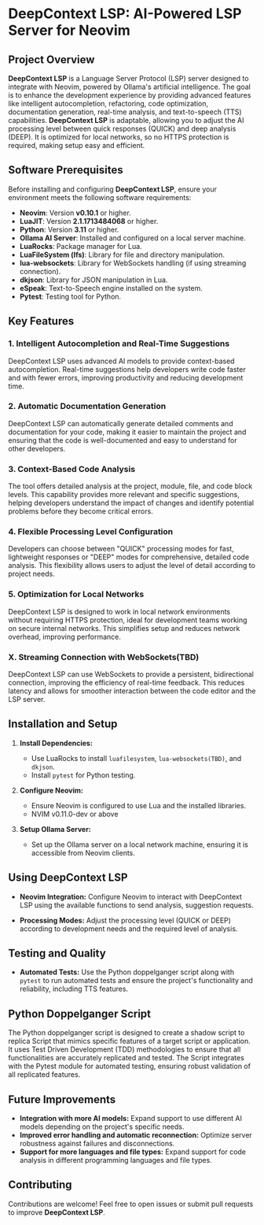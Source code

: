 # DeepContext LSP: AI-Powered LSP Server for Neovim

## Project Overview

**DeepContext LSP** is a Language Server Protocol (LSP) server designed to integrate with Neovim, powered by Ollama's artificial intelligence. The goal is to enhance the development experience by providing advanced features like intelligent autocompletion, refactoring, code optimization, documentation generation, real-time analysis, and text-to-speech (TTS) capabilities. **DeepContext LSP** is adaptable, allowing you to adjust the AI processing level between quick responses (QUICK) and deep analysis (DEEP). It is optimized for local networks, so no HTTPS protection is required, making setup easy and efficient.

## Software Prerequisites

Before installing and configuring **DeepContext LSP**, ensure your environment meets the following software requirements:

- **Neovim**: Version **v0.10.1** or higher.
- **LuaJIT**: Version **2.1.1713484068** or higher.
- **Python**: Version **3.11** or higher.
- **Ollama AI Server**: Installed and configured on a local server machine.
- **LuaRocks**: Package manager for Lua.
- **LuaFileSystem (lfs)**: Library for file and directory manipulation.
- **lua-websockets**: Library for WebSockets handling (if using streaming connection).
- **dkjson**: Library for JSON manipulation in Lua.
- **eSpeak**: Text-to-Speech engine installed on the system.
- **Pytest**: Testing tool for Python.

## Key Features

### 1. Intelligent Autocompletion and Real-Time Suggestions

DeepContext LSP uses advanced AI models to provide context-based autocompletion. Real-time suggestions help developers write code faster and with fewer errors, improving productivity and reducing development time.

### 2. Automatic Documentation Generation

DeepContext LSP can automatically generate detailed comments and documentation for your code, making it easier to maintain the project and ensuring that the code is well-documented and easy to understand for other developers.

### 3. Context-Based Code Analysis

The tool offers detailed analysis at the project, module, file, and code block levels. This capability provides more relevant and specific suggestions, helping developers understand the impact of changes and identify potential problems before they become critical errors.

### 4. Flexible Processing Level Configuration

Developers can choose between "QUICK" processing modes for fast, lightweight responses or "DEEP" modes for comprehensive, detailed code analysis. This flexibility allows users to adjust the level of detail according to project needs.

### 5. Optimization for Local Networks

DeepContext LSP is designed to work in local network environments without requiring HTTPS protection, ideal for development teams working on secure internal networks. This simplifies setup and reduces network overhead, improving performance.

### X. Streaming Connection with WebSockets(TBD)

DeepContext LSP can use WebSockets to provide a persistent, bidirectional connection, improving the efficiency of real-time feedback. This reduces latency and allows for smoother interaction between the code editor and the LSP server.

## Installation and Setup

1. **Install Dependencies:**
   - Use LuaRocks to install `luafilesystem`, `lua-websockets(TBD)`, and `dkjson`.
   - Install `pytest` for Python testing.

2. **Configure Neovim:**
   - Ensure Neovim is configured to use Lua and the installed libraries.
   - NVIM v0.11.0-dev or above

3. **Setup Ollama Server:**
   - Set up the Ollama server on a local network machine, ensuring it is accessible from Neovim clients.

## Using DeepContext LSP

- **Neovim Integration:** 
  Configure Neovim to interact with DeepContext LSP using the available functions to send analysis, suggestion requests.

- **Processing Modes:** 
  Adjust the processing level (QUICK or DEEP) according to development needs and the required level of analysis.

## Testing and Quality

- **Automated Tests:** 
  Use the Python doppelganger script along with `pytest` to run automated tests and ensure the project's functionality and reliability, including TTS features.

## Python Doppelganger Script

The Python doppelganger script is designed to create a shadow script to replica Script that mimics specific features of a target script or application.
It uses Test Driven Development (TDD) methodologies to ensure that all functionalities are accurately replicated and tested.
The Script integrates with the Pytest module for automated testing, ensuring robust validation of all replicated features.

## Future Improvements

- **Integration with more AI models:** Expand support to use different AI models depending on the project's specific needs.
- **Improved error handling and automatic reconnection:** Optimize server robustness against failures and disconnections.
- **Support for more languages and file types:** Expand support for code analysis in different programming languages and file types.

## Contributing

Contributions are welcome! Feel free to open issues or submit pull requests to improve **DeepContext LSP**.

